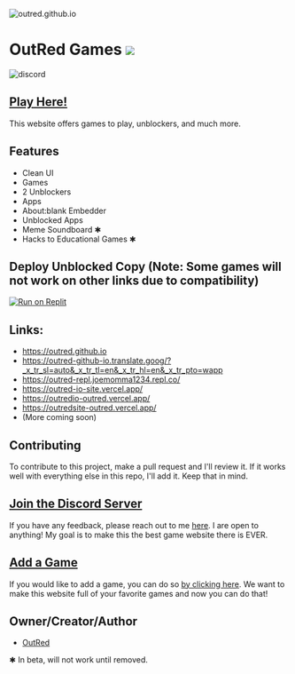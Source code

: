 ![outred.github.io](https://socialify.git.ci/OutRed/outred.github.io/image?description=1&font=Inter&forks=1&issues=1&language=1&name=1&owner=1&pattern=Circuit%20Board&pulls=1&stargazers=1&theme=Dark)

# OutRed Games <a href="https://hits.seeyoufarm.com"><img src="https://hits.seeyoufarm.com/api/count/incr/badge.svg?url=https%3A%2F%2Fgithub.com%2FOutRed%2Foutred.github.io&count_bg=%236BA83D&title_bg=%23555555&icon=codeigniter.svg&icon_color=%23E7E7E7&title=Page+Visits&edge_flat=false"/></a>
<img src="https://invidget.switchblade.xyz/9qYmpWS8ve?theme=dark)](https://discord.gg/9qYmpWS8ve" alt="discord"></img>
## [Play Here!](https://outred.github.io/)
This website offers games to play, unblockers, and much more.
## Features
- Clean UI
- Games
- 2 Unblockers
- Apps
- About:blank Embedder
- Unblocked Apps
- Meme Soundboard ✱
- Hacks to Educational Games ✱
## Deploy Unblocked Copy (Note: Some games will not work on other links due to compatibility)
[![Run on Replit](https://binbashbanana.github.io/deploy-buttons/buttons/remade/replit.svg)](https://replit.com/github/OutRed/outred.github.io)
## Links:
- https://outred.github.io
- https://outred-github-io.translate.goog/?_x_tr_sl=auto&_x_tr_tl=en&_x_tr_hl=en&_x_tr_pto=wapp
- https://outred-repl.joemomma1234.repl.co/
- https://outred-io-site.vercel.app/
- https://outredio-outred.vercel.app/
- https://outredsite-outred.vercel.app/
- (More coming soon)

## Contributing
To contribute to this project, make a pull request and I'll review it. If it works well with everything else in this repo, I'll add it. Keep that in mind.
## [Join the Discord Server](https://discord.gg/s8Z4tsExcd)

If you have any feedback, please reach out to me [here](https://github.com/OutRed/outred.github.io/discussions/17). I are open to anything! My goal is to make this the best game website there is EVER.


## [Add a Game](https://github.com/OutRed/outred.github.io/discussions/15)
If you would like to add a game, you can do so [by clicking here](https://github.com/OutRed/outred.github.io/discussions/15). We want to make this website full of your favorite games and now you can do that!
## Owner/Creator/Author

- [OutRed](https://www.github.com/OutRed)


✱ In beta, will not work until removed.
